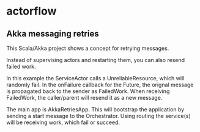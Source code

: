 # actorflow
Akka messaging retries
-----------------------

This Scala/Akka project shows a concept for retrying messages.

Instead of supervising actors and restarting them, you can also resend failed work.

In this example the ServiceActor calls a UnreliableResource, which will randomly fail.
In the onFailure callback for the Future, the orignal message is propagated back to the sender as FailedWork.
When receiving FailedWork, the caller/parent will resend it as a new message.

The main app is AkkaRetriesApp.
This will bootstrap the application by sending a start message to the Orchestrator.
Using routing the service(s) will be receiving work, which fail or succeed.
